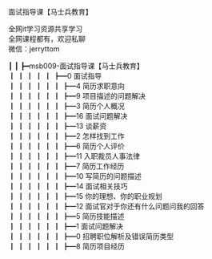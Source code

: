 面试指导课【马士兵教育】

全网it学习资源共享学习<br>全网课程都有，欢迎私聊<br>微信：jerryttom<br>

┃ ┃ ┣━msb009-面试指导课【马士兵教育】<br> ┃ ┃ ┃ ┃ ┃ ┣━0 面试指导<br> ┃ ┃ ┃ ┃ ┃ ┃ ┣━4 简历求职意向<br> ┃ ┃ ┃ ┃ ┃ ┃ ┣━9 项目描述的问题解决<br> ┃ ┃ ┃ ┃ ┃ ┃ ┣━3 简历个人概况<br> ┃ ┃ ┃ ┃ ┃ ┃ ┣━16 面试问题解决<br> ┃ ┃ ┃ ┃ ┃ ┃ ┣━13 谈薪资<br> ┃ ┃ ┃ ┃ ┃ ┃ ┣━2 怎样找到工作<br> ┃ ┃ ┃ ┃ ┃ ┃ ┣━6 简历个人评价<br> ┃ ┃ ┃ ┃ ┃ ┃ ┣━11 入职裁员人事法律<br> ┃ ┃ ┃ ┃ ┃ ┃ ┣━7 简历工作经历<br> ┃ ┃ ┃ ┃ ┃ ┃ ┣━10 写简历的问题描述<br> ┃ ┃ ┃ ┃ ┃ ┃ ┣━14 面试相关技巧<br> ┃ ┃ ┃ ┃ ┃ ┃ ┣━15 你的理想、你的职业规划<br> ┃ ┃ ┃ ┃ ┃ ┃ ┣━12 面试官对于你还有什么问题问我的回答<br> ┃ ┃ ┃ ┃ ┃ ┃ ┣━5 简历技能描述<br> ┃ ┃ ┃ ┃ ┃ ┃ ┣━1 面试问题解决<br> ┃ ┃ ┃ ┃ ┃ ┃ ┣━0 招聘职位解析及错误简历类型<br> ┃ ┃ ┃ ┃ ┃ ┃ ┣━8 简历项目经历